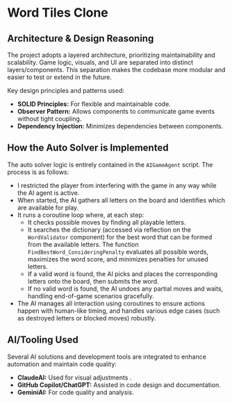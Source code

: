 # Word Tiles Clone

## Architecture & Design Reasoning

The project adopts a layered architecture, prioritizing maintainability and scalability. Game logic, visuals, and UI are separated into distinct layers/components. This separation makes the codebase more modular and easier to test or extend in the future.

Key design principles and patterns used:
- **SOLID Principles:** For flexible and maintainable code.
- **Observer Pattern:** Allows components to communicate game events without tight coupling.
- **Dependency Injection:** Minimizes dependencies between components.

## How the Auto Solver is Implemented

The auto solver logic is entirely contained in the `AIGameAgent` script. The process is as follows:

- I restricted the player from interfering with the game in any way while the AI agent is active.
- When started, the AI gathers all letters on the board and identifies which are available for play.
- It runs a coroutine loop where, at each step:
  - It checks possible moves by finding all playable letters.
  - It searches the dictionary (accessed via reflection on the `WordValidator` component) for the best word that can be formed from the available letters. The function `FindBestWord_ConsideringPenalty` evaluates all possible words, maximizes the word score, and minimizes penalties for unused letters.
  - If a valid word is found, the AI picks and places the corresponding letters onto the board, then submits the word.
  - If no valid word is found, the AI undoes any partial moves and waits, handling end-of-game scenarios gracefully.
- The AI manages all interaction using coroutines to ensure actions happen with human-like timing, and handles various edge cases (such as destroyed letters or blocked moves) robustly.

## AI/Tooling Used

Several AI solutions and development tools are integrated to enhance automation and maintain code quality:

- **ClaudeAI:** Used for visual adjustments .
- **GitHub Copilot/ChatGPT:** Assisted in code design and documentation.
- **GeminiAI:** For code quality and  analysis.
